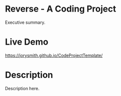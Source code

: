 # Reverse - A Coding Project
Executive summary. 

# Live Demo
https://jorysmith.github.io/CodeProjectTemplate/

# Description
Description here.
